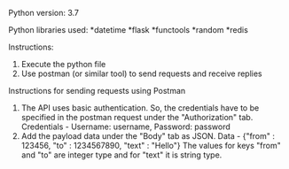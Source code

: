 Python version: 3.7

Python libraries used:
*datetime
*flask
*functools
*random
*redis

Instructions:
1. Execute the python file
2. Use postman (or similar tool) to send requests and receive replies

Instructions for sending requests using Postman
1. The API uses basic authentication. So, the credentials have to be specified in the postman request under the "Authorization" tab.
Credentials - Username: username, Password: password
2. Add the payload data under the "Body" tab as JSON.
Data - {"from" : 123456, "to" : 1234567890, "text" : "Hello"}
The values for keys "from" and "to" are integer type and for "text" it is string type.
